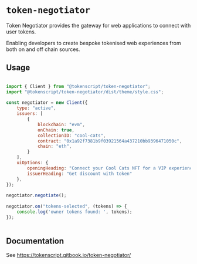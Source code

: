 
# `token-negotiator`

Token Negotiator provides the gateway for web applications to connect with user tokens.

Enabling developers to create bespoke tokenised web experiences from both on and off chain sources.

## Usage

```js

import { Client } from "@tokenscript/token-negotiator";
import "@tokenscript/token-negotiator/dist/theme/style.css";
​	​
const negotiator = new Client({
	type: "active",
	issuers: [
		{
			blockchain: "evm",
			onChain: true,
			collectionID: "cool-cats",
			contract: "0x1a92f7381b9f03921564a437210bb9396471050c",
			chain: "eth",
		}
	],
	uiOptions: {
		openingHeading: "Connect your Cool Cats NFT for a VIP experience.",
		issuerHeading: "Get discount with token"
	},
});
​​
negotiator.negotiate();
​	​
negotiator.on("tokens-selected", (tokens) => {
	console.log('owner tokens found: ', tokens);
});
​
```

## Documentation

See https://tokenscript.gitbook.io/token-negotiator/
